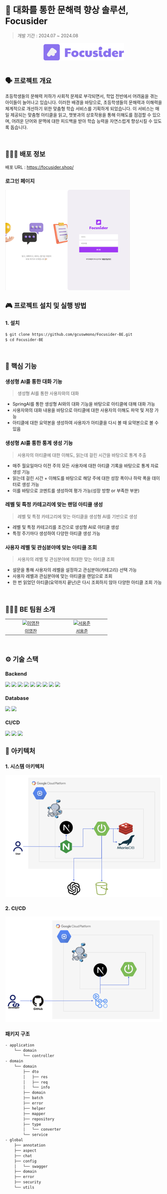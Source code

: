 # 💬 대화를 통한 문해력 향상 솔루션, Focusider

> 개발 기간 : 2024.07 ~ 2024.08
>
<div align="center">
  <img src="image/logo.png" alt="focusider_cover" />
</div>

<br />

## 🗣️ 프로젝트 개요

초등학생들의 문해력 저하가 사회적 문제로 부각되면서, 학업 전반에서 어려움을 겪는 아이들이 늘어나고 있습니다.
이러한 배경을 바탕으로, 초등학생들의 문해력과 이해력을 체계적으로 개선하기 위한 맞춤형 학습 서비스를
기획하게 되었습니다.
이 서비스는 매일 제공되는 맞춤형 아티클을 읽고, 챗봇과의 상호작용을 통해 이해도를 점검할 수 있으며, 어려운 단어와 문맥에 대한 피드백을 받아 학습 능력을 자연스럽게 향상시킬 수 있도록 돕습니다.

<br />

## 🧑🏻‍💻 배포 정보

배포 URL : https://focusider.shop/

### 로그인 페이지

 <img width="400" alt="login" src="image/login.png"> 
<br />


## 🎮 프로젝트 설치 및 실행 방법

### 1. 설치

```bash
$ git clone https://github.com/gcuswmono/Focusider-BE.git
$ cd Focusider-BE
```

</br>

## 🚀 핵심 기능

### 생성형 AI를 통한 대화 기능

> 생성형 AI를 통한 사용자와의 대화

- SpringAI를 통한 생성형 AI와의 대화 기능을 바탕으로 아티클에 대해 대화 가능
- 사용자와의 대화 내용을 바탕으로 아티클에 대한 사용자의 이해도 파악 및 저장 가능
- 아티클에 대한 요약본을 생성하여 사용자가 아티클을 다시 볼 때 요약본으로 볼 수 있음

### 생성형 AI를 통한 통계 생성 기능

> 사용자의 아티클에 대한 이해도, 읽는데 걸린 시간을 바탕으로 통계 추출

- 매주 월요일마다 이전 주의 모든 사용자에 대한 아티클 기록을 바탕으로 통계 자료 생성 기능
- 읽는데 걸린 시간 + 이해도를 바탕으로 해당 주에 대한 성장 폭이나 하락 폭을 데이터로 생성 가능
- 이를 바탕으로 코멘트를 생성하여 평가 가능(성장 방향 or 부족한 부분)

### 레벨 및 특정 카테고리에 맞는 랜덤 아티클 생성

> 레벨 및 특정 카테고리에 맞는 아티클을 생성형 AI를 기반으로 생성

- 레벨 및 특정 카테고리를 조건으로 생성형 AI로 아티클 생성
- 특정 주기마다 생성하여 다양한 아티클 생성 가능

### 사용자 레벨 및 관심분야에 맞는 아티클 조회

> 사용자의 레벨 및 관심분야에 최대한 맞는 아티클 조회

- 설문을 통해 사용자의 레벨을 설정하고 관심분야(카테고리) 선택 가능
- 사용자 레벨과 관심분야에 맞는 아티클을 랜덤으로 조회
- 한 번 읽었던 아티클(요약까지 끝난)은 다시 조회하지 않아 다양한 아티클 조회 가능

</aside>

</br>

## 👩🏻‍💻 BE 팀원 소개

<table>
  <tr>
    <td align="center" width="150px">
      <a href="https://github.com/ManchanTime" target="_blank">
        <img src="https://avatars.githubusercontent.com/u/127479677?v=4" alt="이영찬" />
      </a>
    </td>
    <td align="center" width="150px">
      <a href="https://github.com/mango0422" target="_blank">
        <img src="https://avatars.githubusercontent.com/u/83891638?v=4" alt="서용준" />
      </a>
    </td>

  </tr>
  <tr>
    <td align="center">
      <a href="https://github.com/ManchanTime" target="_blank">
        이영찬
      </a>
    </td>
    <td align="center">
      <a href="https://github.com/mango0422" target="_blank">
        서용준
      </a>
    </td>
  </tr>

</table>

<br />

## ⚙️ 기술 스택

### Backend
<img src="https://img.shields.io/badge/Java-007396?style=flat&logo=Java&logoColor=white"> <img src="https://img.shields.io/badge/Spring-6DB33F?style=flat&logo=Spring&logoColor=white"> <img src="https://img.shields.io/badge/Spring_Boot_3-0?style=flat&logo=spring-boot&logoColor=white&color=%236DB33F"> <img src="https://img.shields.io/badge/Spring Data JPA-6DB33F?style=flat&logo=Databricks&logoColor=white"> <img src="https://img.shields.io/badge/QueryDSL-0289CF?style=flat&logo=QueryDSL&logoColor=white"> <img src="https://img.shields.io/badge/Spring Security-6DB33F?style=flat&logo=springsecurity&logoColor=white"> <img src="https://img.shields.io/badge/JSON Web Tokens-000000?style=flat&logo=JSON Web Tokens&logoColor=white"> <img src="https://img.shields.io/badge/Gradle-0?style=flat&logo=gradle&logoColor=white&color=%2302303A"> <img src="https://img.shields.io/badge/SpringAI-6DB33F?logo=SpringAi">

### Database
<img src="https://img.shields.io/badge/mariadb-003545?logo=mariadb&logoColor=white"> <img src="https://img.shields.io/badge/Redis-DC382D?style=flat&logo=redis&logoColor=white">

### CI/CD
<img src="https://img.shields.io/badge/GitHUB Actions-2088FF?style=flat&logo=github&logoColor=white"> <img src="https://img.shields.io/badge/Google%20Cloud-4285F4?&style=plastic&logo=Google%20Cloud&logoColor=white"> <img src="https://img.shields.io/badge/AWS-232F3E.svg?style=flat&logo=amazonwebservices&logoColor=white">

## 🔨 아키텍처

### 1. 시스템 아키텍처
<img src="image/architecture.png" alt="architecture" />

</br>

### 2. CI/CD
<img src="image/cicd.png" alt="cicd" />

</br>


### 패키지 구조

```bash
- application
    └── domain
        └── controller
- domain
    └── domain
        ├── dto
        │   ├── res
        │   ├── req
        │   └── info
        ├── domain
        ├── batch
        ├── error
        ├── helper
        ├── mapper
        ├── repository
        ├── type
        │   └── converter
        └── service
- global
    ├── annotation
    ├── aspect
    ├── chat
    ├── config
    │   └── swagger
    ├── domain
    ├── error
    ├── security
    └── utils

```

